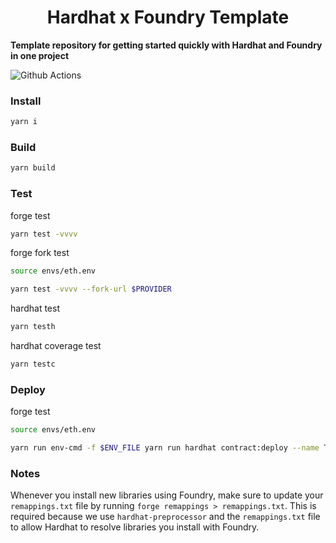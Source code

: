# <h1 align="center"> Hardhat x Foundry Template </h1>

**Template repository for getting started quickly with Hardhat and Foundry in one project**

![Github Actions](https://github.com/devanonon/hardhat-foundry-template/workflows/test/badge.svg)

### Install

```bash
yarn i
```

### Build

```bash
yarn build
```

### Test
forge test
```bash
yarn test -vvvv
```

forge fork test
```bash
source envs/eth.env

yarn test -vvvv --fork-url $PROVIDER
```

hardhat test
```bash
yarn testh
```

hardhat coverage test
```bash
yarn testc
```

### Deploy
forge test
```bash
source envs/eth.env

yarn run env-cmd -f $ENV_FILE yarn run hardhat contract:deploy --name Token --max-priority-fee-per-gas 0.1 --args [] --network $NETWORK_ID
```

### Notes

Whenever you install new libraries using Foundry, make sure to update your `remappings.txt` file by running `forge remappings > remappings.txt`. This is required because we use `hardhat-preprocessor` and the `remappings.txt` file to allow Hardhat to resolve libraries you install with Foundry.
